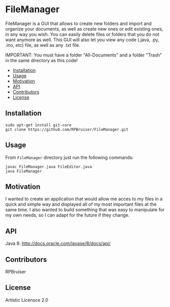 # FileManager

FileManager is a GUI that allows to create new folders and import and organize your documents, as well as create new ones or edit existing ones, in any way you wish. You can easily delete files or folders that you do not want anymore as well. This GUI will also let you view any code (.java, .py, .ino, etc) file, as well as any .txt file.

IMPORTANT: You must have a folder "All-Documents" and a folder "Trash" in the same directory as this code!

- [Installation](#installation)
- [Usage](#usage)
- [Motivation](#motivation)
- [API](#api)
- [Contributors](#contributors)
- [License](#license)

## Installation

    sudo apt-get install git-core
    git clone https://github.com/RPBruiser/FileManager.git

## Usage

From `FileManager` directory just run the following commands:

    javac FileManager.java FileEditor.java
    java FileManager

## Motivation

I wanted to create an application that would allow me acces to my files in a quick and simple way and displayed all of my most important files at the same time. I also wanted to build something that was easy to manipulate for my own needs, so I can adapt for the future if they change.

## API

Java 8: 
http://docs.oracle.com/javase/8/docs/api/

## Contributors

RPBruiser

## License

Artistic Licensce 2.0
